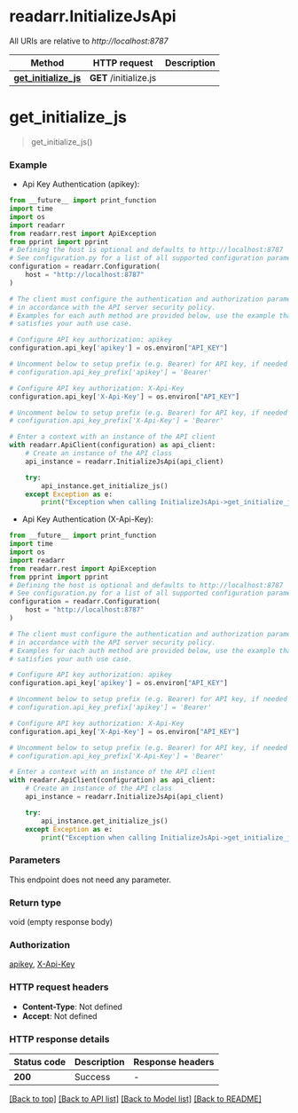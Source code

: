 # readarr.InitializeJsApi

All URIs are relative to *http://localhost:8787*

Method | HTTP request | Description
------------- | ------------- | -------------
[**get_initialize_js**](InitializeJsApi.md#get_initialize_js) | **GET** /initialize.js | 


# **get_initialize_js**
> get_initialize_js()



### Example

* Api Key Authentication (apikey):
```python
from __future__ import print_function
import time
import os
import readarr
from readarr.rest import ApiException
from pprint import pprint
# Defining the host is optional and defaults to http://localhost:8787
# See configuration.py for a list of all supported configuration parameters.
configuration = readarr.Configuration(
    host = "http://localhost:8787"
)

# The client must configure the authentication and authorization parameters
# in accordance with the API server security policy.
# Examples for each auth method are provided below, use the example that
# satisfies your auth use case.

# Configure API key authorization: apikey
configuration.api_key['apikey'] = os.environ["API_KEY"]

# Uncomment below to setup prefix (e.g. Bearer) for API key, if needed
# configuration.api_key_prefix['apikey'] = 'Bearer'

# Configure API key authorization: X-Api-Key
configuration.api_key['X-Api-Key'] = os.environ["API_KEY"]

# Uncomment below to setup prefix (e.g. Bearer) for API key, if needed
# configuration.api_key_prefix['X-Api-Key'] = 'Bearer'

# Enter a context with an instance of the API client
with readarr.ApiClient(configuration) as api_client:
    # Create an instance of the API class
    api_instance = readarr.InitializeJsApi(api_client)

    try:
        api_instance.get_initialize_js()
    except Exception as e:
        print("Exception when calling InitializeJsApi->get_initialize_js: %s\n" % e)
```

* Api Key Authentication (X-Api-Key):
```python
from __future__ import print_function
import time
import os
import readarr
from readarr.rest import ApiException
from pprint import pprint
# Defining the host is optional and defaults to http://localhost:8787
# See configuration.py for a list of all supported configuration parameters.
configuration = readarr.Configuration(
    host = "http://localhost:8787"
)

# The client must configure the authentication and authorization parameters
# in accordance with the API server security policy.
# Examples for each auth method are provided below, use the example that
# satisfies your auth use case.

# Configure API key authorization: apikey
configuration.api_key['apikey'] = os.environ["API_KEY"]

# Uncomment below to setup prefix (e.g. Bearer) for API key, if needed
# configuration.api_key_prefix['apikey'] = 'Bearer'

# Configure API key authorization: X-Api-Key
configuration.api_key['X-Api-Key'] = os.environ["API_KEY"]

# Uncomment below to setup prefix (e.g. Bearer) for API key, if needed
# configuration.api_key_prefix['X-Api-Key'] = 'Bearer'

# Enter a context with an instance of the API client
with readarr.ApiClient(configuration) as api_client:
    # Create an instance of the API class
    api_instance = readarr.InitializeJsApi(api_client)

    try:
        api_instance.get_initialize_js()
    except Exception as e:
        print("Exception when calling InitializeJsApi->get_initialize_js: %s\n" % e)
```

### Parameters
This endpoint does not need any parameter.

### Return type

void (empty response body)

### Authorization

[apikey](../README.md#apikey), [X-Api-Key](../README.md#X-Api-Key)

### HTTP request headers

 - **Content-Type**: Not defined
 - **Accept**: Not defined

### HTTP response details
| Status code | Description | Response headers |
|-------------|-------------|------------------|
**200** | Success |  -  |

[[Back to top]](#) [[Back to API list]](../README.md#documentation-for-api-endpoints) [[Back to Model list]](../README.md#documentation-for-models) [[Back to README]](../README.md)

